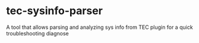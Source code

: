 # tec-sysinfo-parser
A tool that allows parsing and analyzing sys info from TEC plugin for a quick troubleshooting diagnose
